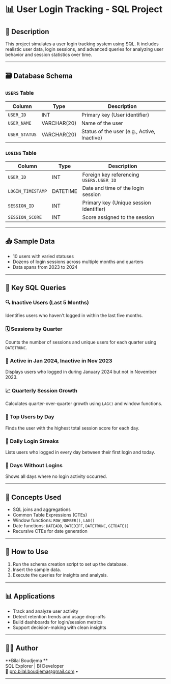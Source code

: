 # 📊 User Login Tracking - SQL Project

## 🧾 Description

This project simulates a user login tracking system using SQL. It includes realistic user data, login sessions, and advanced queries for analyzing user behavior and session statistics over time.

---

## 🗃️ Database Schema

### `USERS` Table

| Column      | Type         | Description                    |
|-------------|--------------|--------------------------------|
| `USER_ID`   | INT          | Primary key (User identifier)  |
| `USER_NAME` | VARCHAR(20)  | Name of the user               |
| `USER_STATUS` | VARCHAR(20) | Status of the user (e.g., Active, Inactive) |

### `LOGINS` Table

| Column           | Type      | Description                               |
|------------------|-----------|-------------------------------------------|
| `USER_ID`        | INT       | Foreign key referencing `USERS.USER_ID`   |
| `LOGIN_TIMESTAMP`| DATETIME  | Date and time of the login session        |
| `SESSION_ID`     | INT       | Primary key (Unique session identifier)   |
| `SESSION_SCORE`  | INT       | Score assigned to the session             |

---

## 📥 Sample Data

- 10 users with varied statuses  
- Dozens of login sessions across multiple months and quarters  
- Data spans from 2023 to 2024

---

## 📌 Key SQL Queries

### 🔍 Inactive Users (Last 5 Months)
Identifies users who haven't logged in within the last five months.

### 🗓️ Sessions by Quarter
Counts the number of sessions and unique users for each quarter using `DATETRUNC`.

### 👥 Active in Jan 2024, Inactive in Nov 2023
Displays users who logged in during January 2024 but not in November 2023.

### 📈 Quarterly Session Growth
Calculates quarter-over-quarter growth using `LAG()` and window functions.

### 🏅 Top Users by Day
Finds the user with the highest total session score for each day.

### 📆 Daily Login Streaks
Lists users who logged in every day between their first login and today.

### 📅 Days Without Logins
Shows all days where no login activity occurred.

---

## 🧠 Concepts Used

- SQL joins and aggregations
- Common Table Expressions (CTEs)
- Window functions: `ROW_NUMBER()`, `LAG()`
- Date functions: `DATEADD`, `DATEDIFF`, `DATETRUNC`, `GETDATE()`
- Recursive CTEs for date generation

---

## 🚀 How to Use

1. Run the schema creation script to set up the database.
2. Insert the sample data.
3. Execute the queries for insights and analysis.

---

## 📊 Applications

- Track and analyze user activity
- Detect retention trends and usage drop-offs
- Build dashboards for login/session metrics
- Support decision-making with clean insights

---

## 👨‍💻 Author

**Bilal Boudjema **  
SQL Explorer | BI Developer  
📧 pro.bilal.boudjema@gmail.com • 

---

